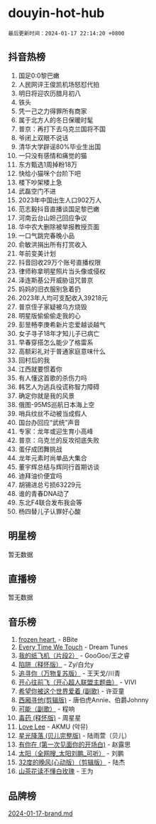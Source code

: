 # douyin-hot-hub

`最后更新时间：2024-01-17 22:14:20 +0800`

## 抖音热榜

1. 国足0:0黎巴嫩
1. 人民网评王俊凯机场怒怼代拍
1. 明日将迎农历腊月初八
1. 铁头
1. 凭一己之力得罪所有商家
1. 属于北方人的冬日保暖时髦
1. 普京：再打下去乌克兰国将不国
1. 爷闭上双眼不说话
1. 清华大学辟谣80%毕业生出国
1. 一只没有感情和痛觉的猫
1. 东方甄选1周掉粉18万
1. 快给小猫咪个台阶下吧
1. 楼下吵架楼上急
1. 武磊空门不进
1. 2023年中国出生人口902万人
1. 范志毅抖音直播谈国足黎巴嫩
1. 河南云台山妲己回应争议
1. 华中农大删除被举报教授页面
1. 一口气跳完春晚小品
1. 俞敏洪捐出所有打赏收入
1. 年前变美计划
1. 抖音回收29万个账号直播权限
1. 律师称拿明星照片当头像或侵权
1. 泽连斯基公开威胁诅咒普京
1. 妈妈的旧衣服别急着扔
1. 2023年人均可支配收入39218元
1. 普京侄子家疑被乌方烧毁
1. 明星版偷偷偷走我的心
1. 彭昱畅李庚希新片恋爱越谈越气
1. 女子寻子18年才知儿子已病亡
1. 早春穿搭怎么能少了格雷系
1. 高额彩礼对于普通家庭意味什么
1. 回村后的我
1. 江西就要惯着你
1. 有人懂这首歌的杀伤力吗
1. 韩艺人为逃兵役谎称智力障碍
1. 确定你就是我的风景
1. 俄图-95MS巡航日本海上空
1. 哨兵纹丝不动被当成假人
1. 国台办回应“武统”声音
1. 专家：龙年或迎生育小高峰
1. 普京：乌克兰的反攻彻底失败
1. 蛋仔成团舞挑战
1. 龙年元素时尚单品大集合
1. 董宇辉总结与辉同行首期访谈
1. 迪拜油价便宜吗
1. 胡锡进总亏损63229元
1. 谁的青春DNA动了
1. 东北F4联合发布我会等
1. 杨四替儿子认罪好心酸

## 明星榜

暂无数据

## 直播榜

暂无数据

## 音乐榜

1. [frozen heart.](https://sf86-cdn-tos.douyinstatic.com/obj/tos-cn-ve-2774/oIIWJfyjIACZA9zQMtnJ6hQQhFC4vhCupoRBsO) - 8Bite
1. [Every Time We Touch](https://sf6-cdn-tos.douyinstatic.com/obj/tos-cn-ve-2774/ogN6lUKQeBBfEVhIOMikG1CcJjugxk1tztZyhP) - Dream Tunes
1. [我的纸飞机（片段2）](https://sf3-cdn-tos.douyinstatic.com/obj/tos-cn-ve-2774/oM2ZrKcg2CD5AeRB2gkeXOFB1IxAGJdZPazYHf) - GooGoo/王之睿
1. [陷阱（释怀版）](https://sf86-cdn-tos.douyinstatic.com/obj/tos-cn-ve-2774/oE8C21LeZrzKLDFfQYgMzx4GAIHageG5IzayY7) - Zy/白允y
1. [追寻你（万物复苏版）](https://sf3-cdn-tos.douyinstatic.com/obj/tos-cn-ve-2774/oYeAZJsbjIDit9APmBg8u6uDUQnHmoCf3gbo74) - 王天戈/川青
1. [开心往前飞（开心超人联盟主题曲）](https://sf86-cdn-tos.douyinstatic.com/obj/tos-cn-ve-2774/9d8fb7c82cf1421fb93a9fe925275e0a) - VIVI
1. [希望你被这个世界爱着 (副歌)](https://sf86-cdn-tos.douyinstatic.com/obj/tos-cn-ve-2774/oUHCmWQfZlE3QQBKBeD8rCFLpJzPgCpImhsxMt) - 许亚童
1. [西厢寻他(剪辑版)](https://sf86-cdn-tos.douyinstatic.com/obj/tos-cn-ve-2774/oUsAVfAQKlRNxEv5qxvIB8o5qmIWUcXbzJKJhw) - 唐伯虎Annie、伯爵Johnny
1. [可能（副歌）](https://sf3-cdn-tos.douyinstatic.com/obj/tos-cn-ve-2774/cde1731888894259b333569393c2fb51) - 程响
1. [毒药 (释怀版)](https://sf6-cdn-tos.douyinstatic.com/obj/tos-cn-ve-2774/oYILMEAzspdZBIzy4frJNB8ZHPHWAhiwowd4Ad) - 周星星
1. [Love Lee](https://sf3-cdn-tos.douyinstatic.com/obj/tos-cn-ve-2774/o05GbkJGbCBTdDnMtB0fwOYgkeZp23vrWQDQBS) - AKMU (악뮤)
1. [星光降落 (贝儿完整版)](https://sf86-cdn-tos.douyinstatic.com/obj/tos-cn-ve-2774/okwB9hAwyAtsFFkFBzAX1hOOfQuIoMNs0W2Mwr) - 陆雨萱（贝儿）
1. [有你在 (第一次见面你的开场白)](https://sf86-cdn-tos.douyinstatic.com/obj/tos-cn-ve-2774/oAthrQ3ClJBfI57uBoFEgNDYtNCZ0TSYQQfxQ0) - 赵露思
1. [太阳（全网搜_太阳刘鹏_可听）](https://sf3-cdn-tos.douyinstatic.com/obj/tos-cn-ve-2774/ogWbyIQnlBFImVbeDocRdCIYtBHlbJXgfZMvgz) - 刘鹏
1. [32度的晚风(心动版）（剪辑版）](https://sf3-cdn-tos.douyinstatic.com/obj/tos-cn-ve-2774/owNyabsyWdzUulxhoJfK8IBXgp0UMQAHpvGh2B) - 陆杰
1. [山茶花读不懂白玫瑰](https://sf86-cdn-tos.douyinstatic.com/obj/tos-cn-ve-2774/osfn8B7DktrRHEPJgPCfDbw7QDQEkwC16BxZg9) - 王为

## 品牌榜

[2024-01-17-brand.md](2024-01-17-brand.md)
